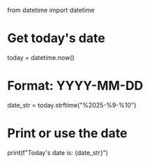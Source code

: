 from datetime import datetime

# Get today's date
today = datetime.now()

# Format: YYYY-MM-DD
date_str = today.strftime("%2025-%9-%10")

# Print or use the date
print(f"Today's date is: {date_str}")
